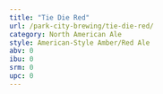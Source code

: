 ```yaml
---
title: "Tie Die Red"
url: /park-city-brewing/tie-die-red/
category: North American Ale
style: American-Style Amber/Red Ale
abv: 0
ibu: 0
srm: 0
upc: 0
---
```


